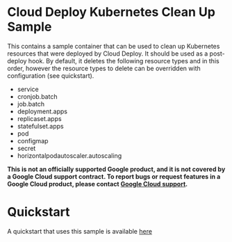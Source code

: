# Cloud Deploy Kubernetes Clean Up Sample

This contains a sample container that can be used to clean up Kubernetes
resources that were deployed by Cloud Deploy. It should be used as a post-deploy
hook. By default, it deletes the following resource types and in this order,
however the resource types to delete can be overridden with configuration (see
quickstart).

*   service
*   cronjob.batch
*   job.batch
*   deployment.apps
*   replicaset.apps
*   statefulset.apps
*   pod
*   configmap
*   secret
*   horizontalpodautoscaler.autoscaling

**This is not an officially supported Google product, and it is not covered by a
Google Cloud support contract. To report bugs or request features in a Google
Cloud product, please contact
[Google Cloud support](https://cloud.google.com/support).**

# Quickstart

A quickstart that uses this sample is available
[here](./quickstart/QUICKSTART.md)
